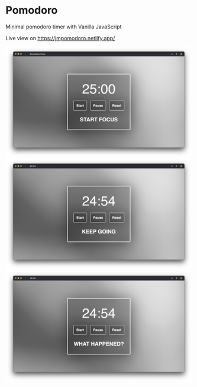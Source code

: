 # Pomodoro

Minimal pomodoro timer with Vanilla JavaScript

Live view on https://jmpomodoro.netlify.app/

<img src="./Screen Shot 2022-09-25 at 17.50.29.png">

<img src="./Screen Shot 2022-09-25 at 17.50.37.png">

<img src="./Screen Shot 2022-09-25 at 17.50.42.png">

